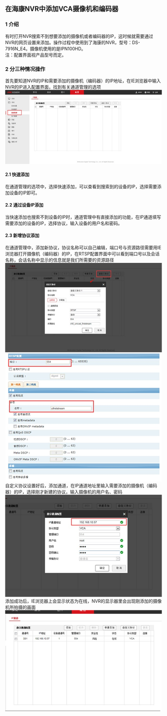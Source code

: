 ## 在海康NVR中添加VCA摄像机和编码器

### 1 介绍
有时打开NVR搜索不到想要添加的摄像机或者编码器的IP，这时候就需要通过NVR的网页设置来添加。操作过程中使用到了海康的NVR，型号：DS-7916N_E4。摄像机使用的是IPN100HD。  
注：配置界面视产品型号而定。

### 2 分三种情况操作
首先要知道NVR的IP和需要添加的摄像机（编码器）的IP地址，在IE浏览器中输入NVR的IP进入配置界面，找到有关通道管理的选项  
![](images/I16625376360.jpeg)

#### 2.1 快速添加
在通道管理的选项中，选择快速添加，可以查看到搜索到的设备的IP，选择需要添加设备的IP即可。  

#### 2.2 通过设备IP添加
当快速添加也搜索不到设备的IP时，通道管理中有直接添加的功能，在IP通道填写需要添加的设备的IP，选择协议，输入设备的用户名和密码。 

#### 2.3 新增协议添加
在通道管理中，添加新协议，协议名称可以自己编辑，端口号与资源路径需要用IE浏览器打开摄像机（编码器）的IP，在RTSP配置界面中可以看到端口号以及会话名称，会话名称中显示的信息就是我们所需要的资源路径
![](images/I16625376361.jpeg)  
![](images/I16625376362.jpeg)  
自定义协议设置好后，添加通道，在IP通道地址里输入需要添加的摄像机（编码器）的IP，选择刚才新建的协议，输入摄像机的用户名、密码  
![](images/I16625376363.jpeg)  
添加成功后，IE浏览器上会显示状态为在线，NVR的显示器里会出现刚添加的摄像机所拍摄的画面
![](images/I16625376364.jpeg)

